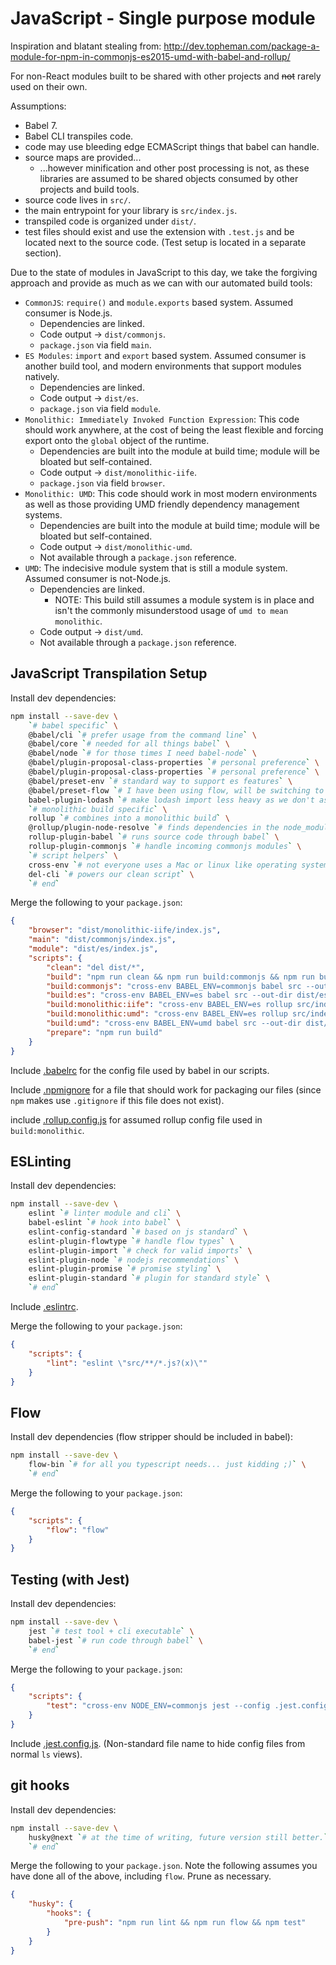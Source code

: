 # JavaScript - Single purpose module

Inspiration and blatant stealing from: http://dev.topheman.com/package-a-module-for-npm-in-commonjs-es2015-umd-with-babel-and-rollup/

For non-React modules built to be shared with other projects and ~~not~~ rarely used on their own.

Assumptions:

* Babel 7.
* Babel CLI transpiles code.
* code may use bleeding edge ECMAScript things that babel can handle.
* source maps are provided...
    * ...however minification and other post processing is not, as these libraries are assumed to be shared objects consumed by other projects and build tools.
* source code lives in `src/`.
* the main entrypoint for your library is `src/index.js`.
* transpiled code is organized under `dist/`.
* test files should exist and use the extension with `.test.js` and be located next to the source code. (Test setup is located in a separate section).

Due to the state of modules in JavaScript to this day, we take the forgiving approach and provide as much as we can with our automated build tools:

* `CommonJS`: `require()` and `module.exports` based system. Assumed consumer is Node.js.
    * Dependencies are linked.
    * Code output -> `dist/commonjs`.
    * `package.json` via field `main`.
* `ES Modules`: `import` and `export` based system. Assumed consumer is another build tool, and modern environments that support modules natively.
    * Dependencies are linked.
    * Code output -> `dist/es`.
    * `package.json` via field `module`.
* `Monolithic: Immediately Invoked Function Expression`: This code should work anywhere, at the cost of being the least flexible and forcing export onto the `global` object of the runtime.
    * Dependencies are built into the module at build time; module will be bloated but self-contained.
    * Code output -> `dist/monolithic-iife`.
    * `package.json` via field `browser`.
* `Monolithic: UMD`: This code should work in most modern environments as well as those providing UMD friendly dependency management systems.
    * Dependencies are built into the module at build time; module will be bloated but self-contained.
    * Code output -> `dist/monolithic-umd`.
    * Not available through a `package.json` reference.
* `UMD`: The indecisive module system that is still a module system. Assumed consumer is not-Node.js.
    * Dependencies are linked.
        * NOTE: This build still assumes a module system is in place and isn't the commonly misunderstood usage of `umd to mean monolithic`.
    * Code output -> `dist/umd`.
    * Not available through a `package.json` reference.

## JavaScript Transpilation Setup

Install dev dependencies:

```bash
npm install --save-dev \
    `# babel specific` \
    @babel/cli `# prefer usage from the command line` \
    @babel/core `# needed for all things babel` \
    @babel/node `# for those times I need babel-node` \
    @babel/plugin-proposal-class-properties `# personal preference` \
    @babel/plugin-proposal-class-properties `# personal preference` \
    @babel/preset-env `# standard way to support es features` \
    @babel/preset-flow `# I have been using flow, will be switching to type-defs + JavaScript.` \
    babel-plugin-lodash `# make lodash import less heavy as we don't assume consumer has lodash` \
    `# monolithic build specific` \
    rollup `# combines into a monolithic build` \
    @rollup/plugin-node-resolve `# finds dependencies in the node_modules folder` \
    rollup-plugin-babel `# runs source code through babel` \
    rollup-plugin-commonjs `# handle incoming commonjs modules` \
    `# script helpers` \
    cross-env `# not everyone uses a Mac or linux like operating system` \
    del-cli `# powers our clean script` \
    `# end`
```

Merge the following to your `package.json`:

```json
{
    "browser": "dist/monolithic-iife/index.js",
    "main": "dist/commonjs/index.js",
    "module": "dist/es/index.js",
    "scripts": {
        "clean": "del dist/*",
        "build": "npm run clean && npm run build:commonjs && npm run build:es && npm run build:monolithic:iife && npm run build:monolithic:umd && npm run build:umd",
        "build:commonjs": "cross-env BABEL_ENV=commonjs babel src --out-dir dist/commonjs --ignore \"src/**/*.test.js\" --source-maps",
        "build:es": "cross-env BABEL_ENV=es babel src --out-dir dist/es --ignore \"src/**/*.test.js\" --source-maps",
        "build:monolithic:iife": "cross-env BABEL_ENV=es rollup src/index.js --format iife --config .rollup.config.js --sourcemap --file dist/monolithic-iife/index.js",
        "build:monolithic:umd": "cross-env BABEL_ENV=es rollup src/index.js --format umd --config .rollup.config.js --sourcemap --file dist/monolithic-umd/index.js",
        "build:umd": "cross-env BABEL_ENV=umd babel src --out-dir dist/umd --ignore \"src/**/*.test.js\" --source-maps",
        "prepare": "npm run build"
    }
}
```

Include [.babelrc](./.babelrc) for the config file used by babel in our scripts.

Include [.npmignore](./.npmignore) for a file that should work for packaging our files (since `npm` makes use `.gitignore` if this file does not exist).

include [.rollup.config.js](./.rollup.config.js) for assumed rollup config file used in `build:monolithic`.

## ESLinting

Install dev dependencies:

```bash
npm install --save-dev \
    eslint `# linter module and cli` \
    babel-eslint `# hook into babel` \
    eslint-config-standard `# based on js standard` \
    eslint-plugin-flowtype `# handle flow types` \
    eslint-plugin-import `# check for valid imports` \
    eslint-plugin-node `# nodejs recommendations` \
    eslint-plugin-promise `# promise styling` \
    eslint-plugin-standard `# plugin for standard style` \
    `# end`
```

Include [.eslintrc](./.eslintrc).

Merge the following to your `package.json`:

```json
{
    "scripts": {
        "lint": "eslint \"src/**/*.js?(x)\""
    }
}
```

## Flow

Install dev dependencies (flow stripper should be included in babel):

```bash
npm install --save-dev \
    flow-bin `# for all you typescript needs... just kidding ;)` \
    `# end`
```

Merge the following to your `package.json`:

```json
{
    "scripts": {
        "flow": "flow"
    }
}
```

## Testing (with Jest)

Install dev dependencies:

```bash
npm install --save-dev \
    jest `# test tool + cli executable` \
    babel-jest `# run code through babel` \
    `# end`
```

Merge the following to your `package.json`:

```json
{
    "scripts": {
        "test": "cross-env NODE_ENV=commonjs jest --config .jest.config.js"
    }
}
```

Include [.jest.config.js](./.jest.config.js). (Non-standard file name to hide config files from normal `ls` views).

## git hooks

Install dev dependencies:

```bash
npm install --save-dev \
    husky@next `# at the time of writing, future version still better.` \
    `# end`
```

Merge the following to your `package.json`. Note the following assumes you have done all of the above, including `flow`. Prune as necessary.

```json
{
    "husky": {
        "hooks": {
            "pre-push": "npm run lint && npm run flow && npm test"
        }
    }
}
```
